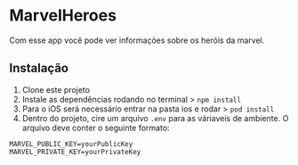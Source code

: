 # MarvelHeroes

Com esse app você pode ver informações sobre os heróis da marvel.

## Instalação
1. Clone este projeto
1. Instale as dependências rodando no terminal > `npm install`
2. Para o iOS será necessário entrar na pasta ios e rodar > `pod install`
3. Dentro do projeto, cire um arquivo `.env` para as váriaveis de ambiente. O arquivo deve conter o seguinte formato:
```
MARVEL_PUBLIC_KEY=yourPublicKey
MARVEL_PRIVATE_KEY=yourPrivateKey
```
